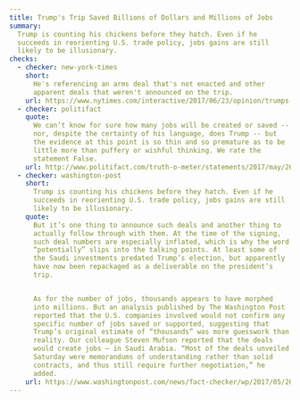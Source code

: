 ```yaml
---
title: Trump's Trip Saved Billions of Dollars and Millions of Jobs
summary:
  Trump is counting his chickens before they hatch. Even if he
  succeeds in reorienting U.S. trade policy, jobs gains are still
  likely to be illusionary.
checks:
  - checker: new-york-times
    short:
      He's referencing an arms deal that's not enacted and other
      apparent deals that weren't announced on the trip.
    url: https://www.nytimes.com/interactive/2017/06/23/opinion/trumps-lies.html
  - checker: politifact
    quote:
      We can’t know for sure how many jobs will be created or saved --
      nor, despite the certainty of his language, does Trump -- but
      the evidence at this point is so thin and so premature as to be
      little more than puffery or wishful thinking. We rate the
      statement False.
    url: http://www.politifact.com/truth-o-meter/statements/2017/may/26/donald-trump/did-donald-trumps-trip-create-or-save-millions-job/
  - checker: washington-post
    short:
      Trump is counting his chickens before they hatch. Even if he
      succeeds in reorienting U.S. trade policy, jobs gains are still
      likely to be illusionary.
    quote:
      But it’s one thing to announce such deals and another thing to
      actually follow through with them. At the time of the signing,
      such deal numbers are especially inflated, which is why the word
      “potentially” slips into the talking points. At least some of
      the Saudi investments predated Trump’s election, but apparently
      have now been repackaged as a deliverable on the president’s
      trip.


      As for the number of jobs, thousands appears to have morphed
      into millions. But an analysis published by The Washington Post
      reported that the U.S. companies involved would not confirm any
      specific number of jobs saved or supported, suggesting that
      Trump’s original estimate of “thousands” was more guesswork than
      reality. Our colleague Steven Mufson reported that the deals
      would create jobs — in Saudi Arabia. “Most of the deals unveiled
      Saturday were memorandums of understanding rather than solid
      contracts, and thus still require further negotiation,” he
      added.
    url: https://www.washingtonpost.com/news/fact-checker/wp/2017/05/26/president-trumps-claim-that-hes-already-saved-millions-of-jobs-on-his-foreign-trip/
---
```

